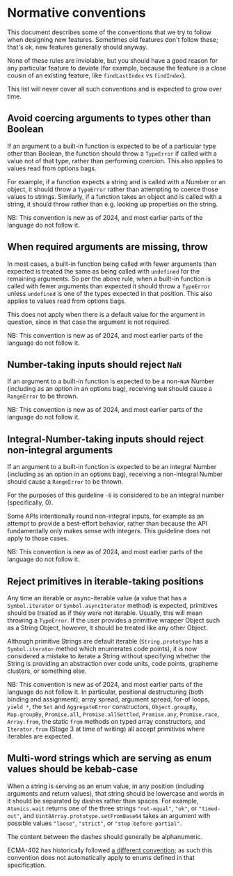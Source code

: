 # Normative conventions

This document describes some of the conventions that we try to follow when designing new features. Sometimes old features don't follow these; that's ok, new features generally should anyway.

None of these rules are inviolable, but you should have a good reason for any particular feature to deviate (for example, because the feature is a close cousin of an existing feature, like `findLastIndex` vs `findIndex`).

This list will never cover all such conventions and is expected to grow over time.

## Avoid coercing arguments to types other than Boolean

If an argument to a built-in function is expected to be of a particular type other than Boolean, the function should throw a `TypeError` if called with a value not of that type, rather than performing coercion. This also applies to values read from options bags.

For example, if a function expects a string and is called with a Number or an object, it should throw a `TypeError` rather than attempting to coerce those values to strings. Similarly, if a function takes an object and is called with a string, it should throw rather than e.g. looking up properties on the string.

NB: This convention is new as of 2024, and most earlier parts of the language do not follow it.

## When required arguments are missing, throw

In most cases, a built-in function being called with fewer arguments than expected is treated the same as being called with `undefined` for the remaining arguments. So per the above rule, when a built-in function is called with fewer arguments than expected it should throw a `TypeError` unless `undefined` is one of the types expected in that position. This also applies to values read from options bags.

This does not apply when there is a default value for the argument in question, since in that case the argument is not required.

NB: This convention is new as of 2024, and most earlier parts of the language do not follow it.

## Number-taking inputs should reject `NaN`

If an argument to a built-in function is expected to be a non-`NaN` Number (including as an option in an options bag), receiving `NaN` should cause a `RangeError` to be thrown.

NB: This convention is new as of 2024, and most earlier parts of the language do not follow it.

## Integral-Number-taking inputs should reject non-integral arguments

If an argument to a built-in function is expected to be an integral Number (including as an option in an options bag), receiving a non-integral Number should cause a `RangeError` to be thrown.

For the purposes of this guideline `-0` is considered to be an integral number (specifically, 0).

Some APIs intentionally round non-integral inputs, for example as an attempt to provide a best-effort behavior, rather than because the API fundamentally only makes sense with integers. This guideline does not apply to those cases.

NB: This convention is new as of 2024, and most earlier parts of the language do not follow it.

## Reject primitives in iterable-taking positions

Any time an iterable or async-iterable value (a value that has a `Symbol.iterator` or `Symbol.asyncIterator` method) is expected, primitives should be treated as if they were not iterable. Usually, this will mean throwing a `TypeError`. If the user provides a primitive wrapper Object such as a String Object, however, it should be treated like any other Object.

Although primitive Strings are default iterable (`String.prototype` has a `Symbol.iterator` method which enumerates code points), it is now considered a mistake to iterate a String without specifying whether the String is providing an abstraction over code units, code points, grapheme clusters, or something else.

NB: This convention is new as of 2024, and most earlier parts of the language do not follow it. In particular, positional destructuring (both binding and assignment), array spread, argument spread, for-of loops, `yield *`, the `Set` and `AggregateError` constructors, `Object.groupBy`, `Map.groupBy`, `Promise.all`, `Promise.allSettled`, `Promise.any`, `Promise.race`, `Array.from`, the static `from` methods on typed array constructors, and `Iterator.from` (Stage 3 at time of writing) all accept primitives where iterables are expected.

## Multi-word strings which are serving as enum values should be kebab-case

When a string is serving as an enum value, in any position (including arguments and return values), that string should be lowercase and words in it should be separated by dashes rather than spaces. For example, `Atomics.wait` returns one of the three strings `"not-equal"`, `"ok"`, or `"timed-out"`, and `Uint8Array.prototype.setFromBase64` takes an argument with possible values `"loose"`, `"strict"`, or `"stop-before-partial"`.

The content between the dashes should generally be alphanumeric.

ECMA-402 has historically followed [a different convention](https://github.com/tc39/ecma402/blob/main/docs/style-guide.md#identifiers-defined-by-ecma-402); as such this convention does not automatically apply to enums defined in that specification.
